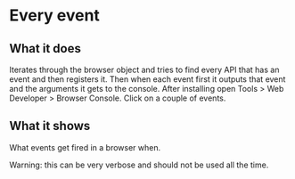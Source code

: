 # Every event

## What it does

Iterates through the browser object and tries to find every API that has an event and then registers it. Then when each event first it outputs that event and the arguments it gets to the console. After installing open Tools > Web Developer > Browser Console. Click on a couple of events.

## What it shows

What events get fired in a browser when.

Warning: this can be very verbose and should not be used all the time.
